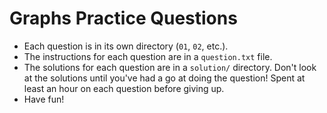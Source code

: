 # Graphs Practice Questions

- Each question is in its own directory (`01`, `02`, etc.).
- The instructions for each question are in a `question.txt` file.
- The solutions for each question are in a `solution/` directory. Don't look at the solutions until you've had a go at doing the question! Spent at least an hour on each question before giving up.
- Have fun!
